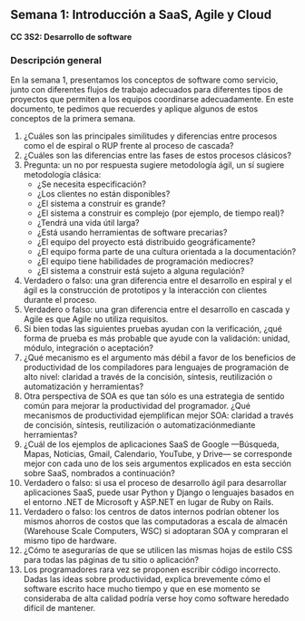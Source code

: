 ## Semana 1: Introducción a SaaS, Agile y Cloud

**CC 3S2: Desarrollo de software**

### Descripción general

En la semana 1, presentamos los conceptos de software como servicio, junto con diferentes flujos de trabajo adecuados para diferentes tipos de proyectos que permiten a los equipos coordinarse adecuadamente. 
En este documento, te pedimos que recuerdes y aplique algunos de estos conceptos de la primera semana.

1. ¿Cuáles son las principales similitudes y diferencias entre procesos como el de espiral o RUP frente al proceso de cascada?
2. ¿Cuáles son las diferencias entre las fases de estos procesos clásicos?
3. Pregunta: un no por respuesta sugiere metodología ágil, un sí sugiere metodología clásica:
    - ¿Se necesita especificación?
    - ¿Los clientes no están disponibles?
    - ¿El sistema a construir es grande?
    - ¿El sistema a construir es complejo (por ejemplo, de tiempo real)?
    - ¿Tendrá una vida útil larga?
    - ¿Está usando herramientas de software precarias?
    - ¿El equipo del proyecto está distribuido geográficamente?
    - ¿El equipo forma parte de una cultura orientada a la documentación?
    - ¿El equipo tiene habilidades de programación mediocres?
    - ¿El sistema a construir está sujeto a alguna regulación?
4. Verdadero o falso: una gran diferencia entre el desarrollo en espiral y el ágil es la construcción de prototipos y la interacción con clientes durante el proceso.
5. Verdadero o falso: una gran diferencia entre el desarrollo en cascada y Agile es que Agile no utiliza requisitos.
6. Si bien todas las siguientes pruebas ayudan con la verificación, ¿qué forma de prueba es más probable que ayude con la validación: unidad, módulo, integración o aceptación?
7. ¿Qué mecanismo es el argumento más débil a favor de los beneficios de productividad de los compiladores para lenguajes de programación de alto nivel: claridad a través de la concisión, síntesis, reutilización o automatización y herramientas?
8. Otra perspectiva de SOA es que tan sólo es una estrategia de sentido común para mejorar la productividad del programador. ¿Qué mecanismos de productividad ejemplifican
    mejor SOA: claridad a través de concisión, síntesis, reutilización o automatizaciónmediante herramientas?
9. ¿Cuál de los ejemplos de aplicaciones SaaS de Google —Búsqueda, Mapas, Noticias, Gmail, Calendario, YouTube, y Drive— se corresponde mejor con cada uno de los seis argumentos explicados en esta sección sobre SaaS, nombrados a continuación?
10. Verdadero o falso: si usa el proceso de desarrollo ágil para desarrollar aplicaciones SaaS, puede usar Python y Django o lenguajes basados en el entorno .NET de Microsoft y ASP.NET en lugar de Ruby on Rails.
11. Verdadero o falso: los centros de datos internos podrían obtener los mismos ahorros de costos que las computadoras a escala de almacén (Warehouse Scale Computers, WSC) si adoptaran SOA y compraran el mismo tipo de hardware.
12. ¿Cómo te asegurarías de que se utilicen las mismas hojas de estilo CSS para todas las páginas de tu sitio o aplicación?
13. Los programadores rara vez se proponen escribir código incorrecto. Dadas las ideas sobre productividad, explica brevemente cómo el software escrito hace mucho tiempo y que en ese momento se consideraba de alta calidad podría verse hoy como software heredado difícil de mantener.
